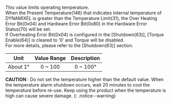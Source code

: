 This value limits operating temperature.  
When the Present Temperature(146) that indicates internal temperature of DYNAMIXEL is greater than the Temperature Limit(31), the Over Heating Error Bit(0x04) and Hardware Error Bit(0x80) in the Hardware Error Status(70) will be set.  
If Overheating Error Bit(0x04) is configured in the [Shutdown(63)], [Torque Enable(64)] is cleared to ‘0’ and Torque will be disabled.  
For more details, please refer to the [Shutdown(63)] section.

|Unit|Value Range|Description|
| :---: | :---: | :---: |
|About 1&deg;|0 ~ 100|0 ~ 100&deg;|

**CAUTION** : Do not set the temperature higher than the default value. When the temperature alarm shutdown occurs, wait 20 minutes to cool the temperature before re-use. Keep using the product when the temperature is high can cause severe damage.
{: .notice--warning}
